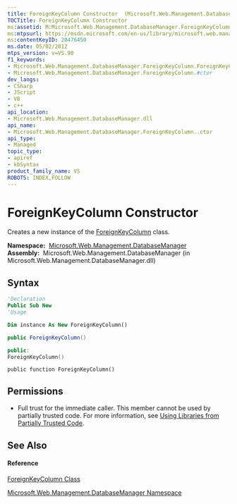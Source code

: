 ```yaml
---
title: ForeignKeyColumn Constructor  (Microsoft.Web.Management.DatabaseManager)
TOCTitle: ForeignKeyColumn Constructor
ms:assetid: M:Microsoft.Web.Management.DatabaseManager.ForeignKeyColumn.#ctor
ms:mtpsurl: https://msdn.microsoft.com/en-us/library/microsoft.web.management.databasemanager.foreignkeycolumn.foreignkeycolumn(v=VS.90)
ms:contentKeyID: 20476450
ms.date: 05/02/2012
mtps_version: v=VS.90
f1_keywords:
- Microsoft.Web.Management.DatabaseManager.ForeignKeyColumn.ForeignKeyColumn
- Microsoft.Web.Management.DatabaseManager.ForeignKeyColumn.#ctor
dev_langs:
- CSharp
- JScript
- VB
- c++
api_location:
- Microsoft.Web.Management.DatabaseManager.dll
api_name:
- Microsoft.Web.Management.DatabaseManager.ForeignKeyColumn..ctor
api_type:
- Managed
topic_type:
- apiref
- kbSyntax
product_family_name: VS
ROBOTS: INDEX,FOLLOW
---
```


# ForeignKeyColumn Constructor

Creates a new instance of the [ForeignKeyColumn](foreignkeycolumn-class-microsoft-web-management-databasemanager.md) class.

**Namespace:**  [Microsoft.Web.Management.DatabaseManager](microsoft-web-management-databasemanager-namespace.md)  
**Assembly:**  Microsoft.Web.Management.DatabaseManager (in Microsoft.Web.Management.DatabaseManager.dll)

## Syntax

``` vb
'Declaration
Public Sub New
'Usage

Dim instance As New ForeignKeyColumn()
```

``` csharp
public ForeignKeyColumn()
```

``` c++
public:
ForeignKeyColumn()
```

``` jscript
public function ForeignKeyColumn()
```

## Permissions

  - Full trust for the immediate caller. This member cannot be used by partially trusted code. For more information, see [Using Libraries from Partially Trusted Code](https://msdn.microsoft.com/en-us/library/8skskf63\(v=vs.90\)).

## See Also

#### Reference

[ForeignKeyColumn Class](foreignkeycolumn-class-microsoft-web-management-databasemanager.md)

[Microsoft.Web.Management.DatabaseManager Namespace](microsoft-web-management-databasemanager-namespace.md)

